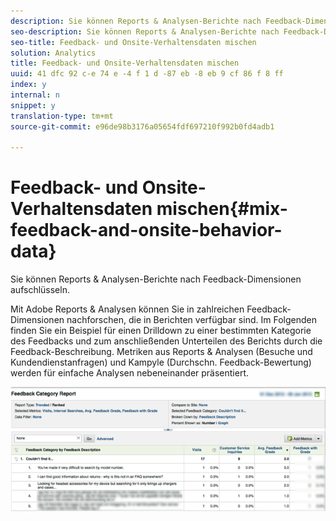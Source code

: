 ```yaml
---
description: Sie können Reports & Analysen-Berichte nach Feedback-Dimensionen aufschlüsseln.
seo-description: Sie können Reports & Analysen-Berichte nach Feedback-Dimensionen aufschlüsseln.
seo-title: Feedback- und Onsite-Verhaltensdaten mischen
solution: Analytics
title: Feedback- und Onsite-Verhaltensdaten mischen
uuid: 41 dfc 92 c-e 74 e -4 f 1 d -87 eb -8 eb 9 cf 86 f 8 ff
index: y
internal: n
snippet: y
translation-type: tm+mt
source-git-commit: e96de98b3176a05654fdf697210f992b0fd4adb1

---
```



# Feedback- und Onsite-Verhaltensdaten mischen{#mix-feedback-and-onsite-behavior-data}

Sie können Reports &amp; Analysen-Berichte nach Feedback-Dimensionen aufschlüsseln.

Mit Adobe Reports &amp; Analysen können Sie in zahlreichen Feedback-Dimensionen nachforschen, die in Berichten verfügbar sind. Im Folgenden finden Sie ein Beispiel für einen Drilldown zu einer bestimmten Kategorie des Feedbacks und zum anschließenden Unterteilen des Berichts durch die Feedback-Beschreibung. Metriken aus Reports &amp; Analysen (Besuche und Kundendienstanfragen) und Kampyle (Durchschn. Feedback-Bewertung) werden für einfache Analysen nebeneinander präsentiert.

![](assets/feedback_category_report.png)

